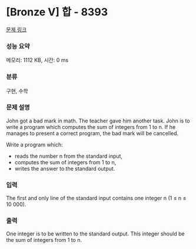 # [Bronze V] 합 - 8393 

[문제 링크](https://www.acmicpc.net/problem/8393) 

### 성능 요약

메모리: 1112 KB, 시간: 0 ms

### 분류

구현, 수학

### 문제 설명

<p>John got a bad mark in math. The teacher gave him another task. John is to write a program which computes the sum of integers from 1 to n. If he manages to present a correct program, the bad mark will be cancelled.</p>

<p>Write a program which:</p>

<ul>
	<li>reads the number n from the standard input,</li>
	<li>computes the sum of integers from 1 to n,</li>
	<li>writes the answer to the standard output.</li>
</ul>

### 입력 

 <p>The first and only line of the standard input contains one integer n (1 ≤ n ≤ 10 000).</p>

<p> </p>

### 출력 

 <p>One integer is to be written to the standard output. This integer should be the sum of integers from 1 to n.</p>

